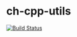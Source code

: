 # ch-cpp-utils

[![Build Status](https://travis-ci.org/corehacker/ch-cpp-utils.png?branch=master)](https://travis-ci.org/corehacker/ch-cpp-utils)
